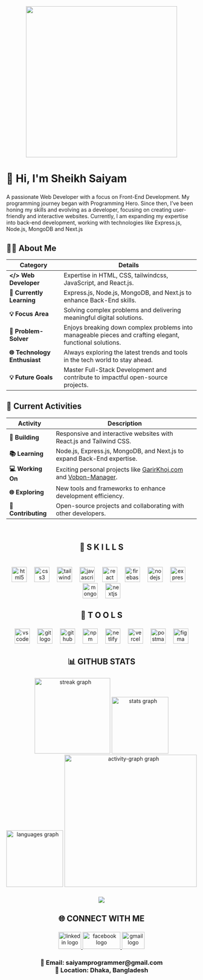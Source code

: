 <div align="center">
  <img height="400" src="https://i.ibb.co.com/B61Gzjs/1.png"  />
</div>

###


<h1 align="left">👋 Hi, I'm Sheikh Saiyam</h1>

###

<p align="left">A passionate Web Developer with a focus on Front-End Development. My programming journey began with Programming Hero. Since then, I’ve been honing my skills and evolving as a developer, focusing on creating user-friendly and interactive websites. Currently, I am expanding my expertise into back-end development, working with technologies like Express.js, Node.js, MongoDB and Next.js</p>

###

## 👨‍💻 About Me

| Category            | Details |
|---------------------|---------|
| **</> Web Developer** | Expertise in HTML, CSS, tailwindcss, JavaScript, and React.js. |
| **🚀 Currently Learning** | Express.js, Node.js, MongoDB, and Next.js to enhance Back-End skills. |
| **💡 Focus Area** | Solving complex problems and delivering meaningful digital solutions. |
| **🌟 Problem-Solver** | Enjoys breaking down complex problems into manageable pieces and crafting elegant, functional solutions. |
| **🌐 Technology Enthusiast** | Always exploring the latest trends and tools in the tech world to stay ahead. |
| **💡 Future Goals** | Master Full-Stack Development and contribute to impactful open-source projects. |

## 🚀 Current Activities

| Activity | Description |
|----------|-------------|
| **🔨 Building** | Responsive and interactive websites with React.js and Tailwind CSS. |
| **📚 Learning** | Node.js, Express.js, MongoDB, and Next.js to expand Back-End expertise. |
| **💻 Working On** | Exciting personal projects like [GarirKhoj.com](#) and [Vobon-Manager](#). |
| **🌐 Exploring** | New tools and frameworks to enhance development efficiency. |
| **🌟 Contributing** | Open-source projects and collaborating with other developers. |



<br clear="both">

<h2 align="center">🚀 <strong>S K I L L S</strong></h2>

###

<br clear="both">

<div align="center">
  <img src="https://img.shields.io/badge/HTML5-E34F26?logo=html5&logoColor=white&style=for-the-badge" height="40" alt="html5 logo"  />
  <img width="12" />
  <img src="https://img.shields.io/badge/CSS3-1572B6?logo=css3&logoColor=white&style=for-the-badge" height="40" alt="css3 logo"  />
  <img width="12" />
  <img src="https://img.shields.io/badge/Tailwind CSS-06B6D4?logo=tailwindcss&logoColor=black&style=for-the-badge" height="40" alt="tailwindcss logo"  />
  <img width="12" />
  <img src="https://img.shields.io/badge/JavaScript-F7DF1E?logo=javascript&logoColor=black&style=for-the-badge" height="40" alt="javascript logo"  />
  <img width="12" />
  <img src="https://img.shields.io/badge/React-61DAFB?logo=react&logoColor=black&style=for-the-badge" height="40" alt="react logo"  />
  <img width="12" />
  <img src="https://img.shields.io/badge/Firebase-FFCA28?logo=firebase&logoColor=black&style=for-the-badge" height="40" alt="firebase logo"  />
  <img width="12" />
  <img src="https://img.shields.io/badge/Node.js-339933?logo=nodedotjs&logoColor=white&style=for-the-badge" height="40" alt="nodejs logo"  />
  <img width="12" />
  <img src="https://img.shields.io/badge/Express-000000?logo=express&logoColor=white&style=for-the-badge" height="40" alt="express logo"  />
  <img width="12" />
  <img src="https://img.shields.io/badge/MongoDB-47A248?logo=mongodb&logoColor=white&style=for-the-badge" height="40" alt="mongodb logo"  />
  <img width="12" />
  <img src="https://img.shields.io/badge/Next.js-000000?logo=nextdotjs&logoColor=white&style=for-the-badge" height="40" alt="nextjs logo"  />
</div>

###

###

<h2 align="center"> <strong>🔧 T O O L S</strong></h2>

###

<div align="center">
  <img src="https://img.shields.io/badge/Visual Studio Code-007ACC?logo=visualstudiocode&logoColor=white&style=for-the-badge" height="40" alt="vscode logo"  />
  <img width="12" />
  <img src="https://img.shields.io/badge/Git-F05032?logo=git&logoColor=white&style=for-the-badge" height="40" alt="git logo"  />
  <img width="12" />
  <img src="https://img.shields.io/badge/GitHub-181717?logo=github&logoColor=white&style=for-the-badge" height="40" alt="github logo"  />
  <img width="12" />
  <img src="https://img.shields.io/badge/npm-CB3837?logo=npm&logoColor=white&style=for-the-badge" height="40" alt="npm logo"  />
  <img width="12" />
  <img src="https://img.shields.io/badge/Netlify-00C7B7?logo=netlify&logoColor=black&style=for-the-badge" height="40" alt="netlify logo"  />
  <img width="12" />
  <img src="https://img.shields.io/badge/Vercel-000000?logo=vercel&logoColor=white&style=for-the-badge" height="40" alt="vercel logo"  />
  <img width="12" />
  <img src="https://img.shields.io/badge/Postman-FF6C37?logo=postman&logoColor=black&style=for-the-badge" height="40" alt="postman logo"  />
  <img width="12" />
  <img src="https://img.shields.io/badge/Figma-F24E1E?logo=figma&logoColor=white&style=for-the-badge" height="40" alt="figma logo"  />
</div>

###

###

<h2 align="center">📊 GITHUB STATS</h2>

###

<div align="center">
   <img src="https://nirzak-streak-stats.vercel.app/?user=sheikh-saiyam&theme=dracula" height="200" alt="streak graph"  />
  <img src="https://github-readme-stats.vercel.app/api?username=sheikh-saiyam&hide_title=false&hide_rank=false&show_icons=true&include_all_commits=true&count_private=true&disable_animations=false&theme=dracula&locale=en&hide_border=false&order=1" height="150" alt="stats graph"  />
  <img src="https://github-readme-stats.vercel.app/api/top-langs?username=sheikh-saiyam&locale=en&hide_title=false&layout=compact&card_width=320&langs_count=5&theme=dracula&hide_border=false&order=2" height="150" alt="languages graph"  />
  <img src="https://github-readme-activity-graph.vercel.app/graph?username=sheikh-saiyam&radius=16&theme=react&area=true&order=5&hide_border=true&hide_title=false" height="350" alt="activity-graph graph"  />
</div>

###

<div align="center">
  <img src="https://profile-counter.glitch.me/sheikh-saiyam/count.svg?"  />
</div>

###

<h2 align="center">🌐 CONNECT WITH ME</h2>

###

<div align="center">
  <a href="https://www.linkedin.com/in/sheikh-saiyam/" target="_blank">
    <img src="https://raw.githubusercontent.com/maurodesouza/profile-readme-generator/master/src/assets/icons/social/linkedin/default.svg" width="60" height="45" alt="linkedin logo" />
  </a>
  <a href="https://www.facebook.com/shiekh.barshaad/" target="_blank">
    <img src="https://img.shields.io/badge/Facebook-1877F2?logo=facebook&logoColor=white&style=for-the-badge" width="100" height="45" alt="facebook logo" />
  </a>
  <a href="mailto:saiyamprogrammer@gmail.com" target="_blank">
    <img src="https://raw.githubusercontent.com/maurodesouza/profile-readme-generator/master/src/assets/icons/social/gmail/default.svg" width="60" height="45" alt="gmail logo" />
  </a>
</div>

###

<h3 align="center">📧 Email: saiyamprogrammer@gmail.com<br>📍 Location: Dhaka, Bangladesh</h3>

###
